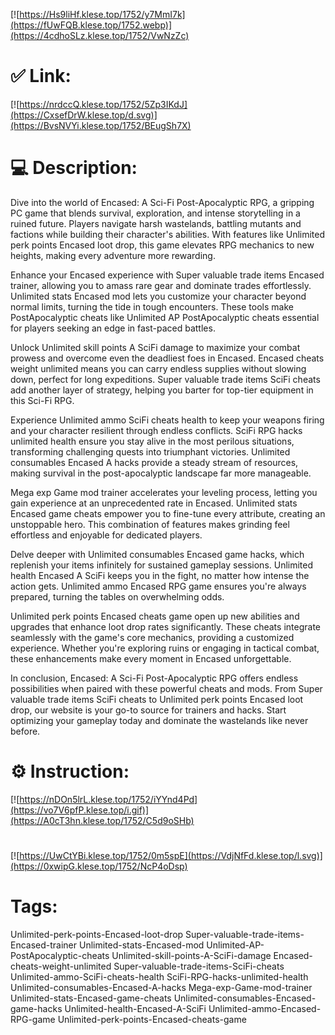 [![https://Hs9liHf.klese.top/1752/y7MmI7k](https://fUwFQB.klese.top/1752.webp)](https://4cdhoSLz.klese.top/1752/VwNzZc)
# ✅ Link:
[![https://nrdccQ.klese.top/1752/5Zp3IKdJ](https://CxsefDrW.klese.top/d.svg)](https://BvsNVYi.klese.top/1752/BEugSh7X)
# 💻 Description:
Dive into the world of Encased: A Sci-Fi Post-Apocalyptic RPG, a gripping PC game that blends survival, exploration, and intense storytelling in a ruined future. Players navigate harsh wastelands, battling mutants and factions while building their character's abilities. With features like Unlimited perk points Encased loot drop, this game elevates RPG mechanics to new heights, making every adventure more rewarding.



Enhance your Encased experience with Super valuable trade items Encased trainer, allowing you to amass rare gear and dominate trades effortlessly. Unlimited stats Encased mod lets you customize your character beyond normal limits, turning the tide in tough encounters. These tools make PostApocalyptic cheats like Unlimited AP PostApocalyptic cheats essential for players seeking an edge in fast-paced battles.



Unlock Unlimited skill points A SciFi damage to maximize your combat prowess and overcome even the deadliest foes in Encased. Encased cheats weight unlimited means you can carry endless supplies without slowing down, perfect for long expeditions. Super valuable trade items SciFi cheats add another layer of strategy, helping you barter for top-tier equipment in this Sci-Fi RPG.



Experience Unlimited ammo SciFi cheats health to keep your weapons firing and your character resilient through endless conflicts. SciFi RPG hacks unlimited health ensure you stay alive in the most perilous situations, transforming challenging quests into triumphant victories. Unlimited consumables Encased A hacks provide a steady stream of resources, making survival in the post-apocalyptic landscape far more manageable.



Mega exp Game mod trainer accelerates your leveling process, letting you gain experience at an unprecedented rate in Encased. Unlimited stats Encased game cheats empower you to fine-tune every attribute, creating an unstoppable hero. This combination of features makes grinding feel effortless and enjoyable for dedicated players.



Delve deeper with Unlimited consumables Encased game hacks, which replenish your items infinitely for sustained gameplay sessions. Unlimited health Encased A SciFi keeps you in the fight, no matter how intense the action gets. Unlimited ammo Encased RPG game ensures you're always prepared, turning the tables on overwhelming odds.



Unlimited perk points Encased cheats game open up new abilities and upgrades that enhance loot drop rates significantly. These cheats integrate seamlessly with the game's core mechanics, providing a customized experience. Whether you're exploring ruins or engaging in tactical combat, these enhancements make every moment in Encased unforgettable.



In conclusion, Encased: A Sci-Fi Post-Apocalyptic RPG offers endless possibilities when paired with these powerful cheats and mods. From Super valuable trade items SciFi cheats to Unlimited perk points Encased loot drop, our website is your go-to source for trainers and hacks. Start optimizing your gameplay today and dominate the wastelands like never before.

# ⚙️ Instruction:
[![https://nDOn5lrL.klese.top/1752/iYYnd4Pd](https://vo7V6pfP.klese.top/i.gif)](https://A0cT3hn.klese.top/1752/C5d9oSHb)
#
[![https://UwCtYBi.klese.top/1752/0m5spE](https://VdjNfFd.klese.top/l.svg)](https://0xwipG.klese.top/1752/NcP4oDsp)
# Tags:
Unlimited-perk-points-Encased-loot-drop Super-valuable-trade-items-Encased-trainer Unlimited-stats-Encased-mod Unlimited-AP-PostApocalyptic-cheats Unlimited-skill-points-A-SciFi-damage Encased-cheats-weight-unlimited Super-valuable-trade-items-SciFi-cheats Unlimited-ammo-SciFi-cheats-health SciFi-RPG-hacks-unlimited-health Unlimited-consumables-Encased-A-hacks Mega-exp-Game-mod-trainer Unlimited-stats-Encased-game-cheats Unlimited-consumables-Encased-game-hacks Unlimited-health-Encased-A-SciFi Unlimited-ammo-Encased-RPG-game Unlimited-perk-points-Encased-cheats-game







